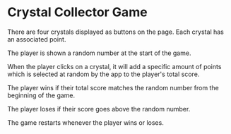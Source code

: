 # Crystal Collector Game

There are four crystals displayed as buttons on the page. Each crystal has an associated point.

The player is shown a random number at the start of the game.

When the player clicks on a crystal, it will add a specific amount of points which is selected at random by the app to the player's total score.

The player wins if their total score matches the random number from the beginning of the game.

The player loses if their score goes above the random number.

The game restarts whenever the player wins or loses.